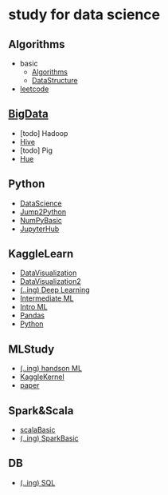 # study for data science
## Algorithms
* basic
  * [Algorithms](Algorithms/basic/Algorithms)
  * [DataStructure](Algorithms/basic/DataStructure)
* [leetcode](Algorithms/leetcode)
## [BigData](Bigdata)
* [todo] Hadoop
* [Hive](Bigdata/Hive)
* [todo] Pig
* [Hue](Bigdata/Hue/hue.ipynb)
## Python
* [DataScience](Python/DataScience)
* [Jump2Python](Python/Jump2Python)
* [NumPyBasic](Python/NumPyBasic.ipynb)
* [JupyterHub](Python/JupyterHub.ipynb)
## KaggleLearn
* [DataVisualization](DataVisualization)
* [DataVisualization2](kaggleLearn/DataVisualization2)
* [(..ing) Deep Learning](kaggleLearn/DeepLearning)
* [Intermediate ML](kaggleLearn/IntermediateML)
* [Intro ML](kaggleLearn/IntroToML)
* [Pandas](kaggleLearn/pandas.ipynb)
* [Python](kaggleLearn)
## MLStudy
* [(..ing) handson ML](MLStudy/handsonML)
* [KaggleKernel](MLStudy/kaggleKernel)
* [paper](MLStudy/paper)
## Spark&Scala
* [scalaBasic](Spark%26Scala/scalaBasic)
* [(..ing) SparkBasic](Spark%26Scala/sparkBasic)
## DB
* [(..ing) SQL](DB/analysisUsingSQL)

